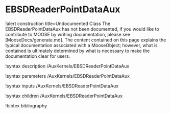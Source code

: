 <!-- MOOSE Documentation Stub: Remove this when content is added. -->

# EBSDReaderPointDataAux

!alert construction title=Undocumented Class
The EBSDReaderPointDataAux has not been documented, if you would like to contribute to MOOSE by
writing documentation, please see [MooseDocs/generate.md]. The content contained on this page explains
the typical documentation associated with a MooseObject; however, what is contained is ultimately
determined by what is necessary to make the documentation clear for users.

!syntax description /AuxKernels/EBSDReaderPointDataAux

!syntax parameters /AuxKernels/EBSDReaderPointDataAux

!syntax inputs /AuxKernels/EBSDReaderPointDataAux

!syntax children /AuxKernels/EBSDReaderPointDataAux

!bibtex bibliography
